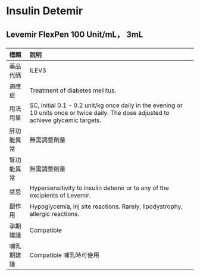 # Insulin Detemir

## Levemir FlexPen 100 Unit/mL， 3mL

##### 

| 標題       | 說明                                                                                                                                    |
|:-----------|:----------------------------------------------------------------------------------------------------------------------------------------|
| 藥品代碼   | ILEV3                                                                                                                                   |
| 適應症     | Treatment of diabetes mellitus.                                                                                                         |
| 用法用量   | SC, initial 0.1 - 0.2 unit/kg once daily in the evening or 10 units once or twice daily. The dose adjusted to achieve glycemic targets. |
| 肝功能異常 | 無需調整劑量                                                                                                                            |
| 腎功能異常 | 無需調整劑量                                                                                                                            |
| 禁忌       | Hypersensitivity to insulin detemir or to any of the excipients of Levemir.                                                             |
| 副作用     | Hypoglycemia, inj site reactions. Rarely, lipodystrophy, allergic reactions.                                                            |
| 孕期建議   | Compatible                                                                                                                              |
| 哺乳期建議 | Compatible 哺乳時可使用                                                                                                                 |

